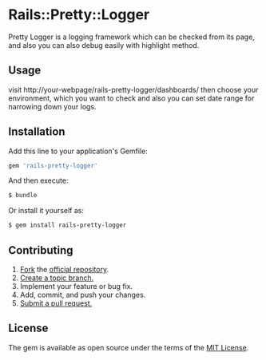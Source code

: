 # Rails::Pretty::Logger
Pretty Logger is a logging framework which can be checked from its page, and also you can also debug easily with highlight method.

## Usage
visit http://your-webpage/rails-pretty-logger/dashboards/ then choose your environment, which you want to check and also you can set date range for narrowing down  your logs.

## Installation
Add this line to your application's Gemfile:

```ruby
gem 'rails-pretty-logger'
```

And then execute:
```bash
$ bundle
```

Or install it yourself as:
```bash
$ gem install rails-pretty-logger
```

## Contributing

1. [Fork][fork] the [official repository][repo].
2. [Create a topic branch.][branch]
3. Implement your feature or bug fix.
4. Add, commit, and push your changes.
5. [Submit a pull request.][pr]

## License
The gem is available as open source under the terms of the [MIT License](https://opensource.org/licenses/MIT).


[repo]: https://github.com/kekik/rails-pretty-logger/tree/master
[fork]: https://help.github.com/articles/fork-a-repo/
[branch]: https://help.github.com/articles/creating-and-deleting-branches-within-your-repository/
[pr]: https://help.github.com/articles/using-pull-requests/
